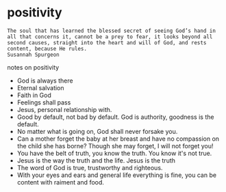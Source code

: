 # positivity

```
The soul that has learned the blessed secret of seeing God’s hand in all that concerns it, cannot be a prey to fear, it looks beyond all second causes, straight into the heart and will of God, and rests content, because He rules.
Susannah Spurgeon
```

notes on positivity

* God is always there
* Eternal salvation
* Faith in God
* Feelings shall pass
* Jesus, personal relationship with.
* Good by default, not bad by default. God is authority, goodness is the default.
* No matter what is going on, God shall never forsake you.
* Can a mother forget the baby at her breast and have no compassion on the child she has borne? Though she may forget, I will not forget you!
* You have the belt of truth, you know the truth. You know it's not true.
* Jesus is the way the truth and the life. Jesus is the truth
* The word of God is true, trustworthy and righteous.
* With your eyes and ears and general life everything is fine, you can be content with raiment and food.


